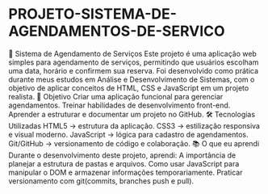 # PROJETO-SISTEMA-DE-AGENDAMENTOS-DE-SERVICO
📅 Sistema de Agendamento de Serviços Este projeto é uma aplicação web simples para agendamento de serviços, permitindo que usuários escolham uma data, horário e confirmem sua reserva. Foi desenvolvido como prática durante meus estudos em Análise e Desenvolvimento de Sistemas, com o objetivo de aplicar conceitos de HTML, CSS e JavaScript em um projeto realista. 🚀 Objetivo Criar uma aplicação funcional para gerenciar agendamentos. Treinar habilidades de desenvolvimento front-end. Aprender a estruturar e documentar um projeto no GitHub.  🛠️ Tecnologias Utilizadas HTML5 → estrutura da aplicação. CSS3 → estilização responsiva e visual moderno. JavaScript → lógica para cadastro de agendamentos. Git/GitHub → versionamento de código e colaboração. 📚 O que eu aprendi Durante o desenvolvimento deste projeto, aprendi: A importância de planejar a estrutura de pastas e arquivos. Como usar JavaScript para manipular o DOM e armazenar informações temporariamente. Praticar versionamento com git(commits, branches push e pull).


